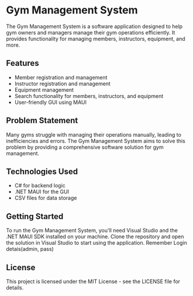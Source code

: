 # Gym Management System

The Gym Management System is a software application designed to help gym owners and managers manage their gym operations efficiently. It provides functionality for managing members, instructors, equipment, and more.

## Features

- Member registration and management
- Instructor registration and management
- Equipment management
- Search functionality for members, instructors, and equipment
- User-friendly GUI using MAUI

## Problem Statement

Many gyms struggle with managing their operations manually, leading to inefficiencies and errors. The Gym Management System aims to solve this problem by providing a comprehensive software solution for gym management.

## Technologies Used

- C# for backend logic
- .NET MAUI for the GUI
- CSV files for data storage

## Getting Started

To run the Gym Management System, you'll need Visual Studio and the .NET MAUI SDK installed on your machine. Clone the repository and open the solution in Visual Studio to start using the application.
Remember Login detais(admin, pass)

## License

This project is licensed under the MIT License - see the LICENSE file for details.
